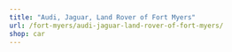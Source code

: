 ```yaml
---
title: "Audi, Jaguar, Land Rover of Fort Myers"
url: /fort-myers/audi-jaguar-land-rover-of-fort-myers/
shop: car
---
```

